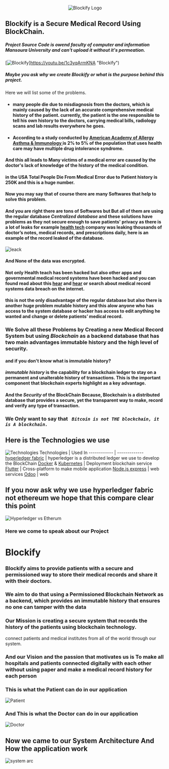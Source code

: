 <p align="center">
   <img alt="Blockify Logo" src="https://github.com/EslamHiko/Medical-Blockchain/blob/master/Pics/logo.png?raw=true">

</p>

## Blockify is a Secure Medical Record Using BlockChain.

##### Project Source Code is owend faculty of computer and information Mansoura University and can't upload it without it's permeation.
[![Blockify](https://res.cloudinary.com/marcomontalbano/image/upload/v1588509560/video_to_markdown/images/google-drive--1WFTbmwRqvyPrb95R0KqXYiILvA7ORIrA-c05b58ac6eb4c4700831b2b3070cd403.jpg)]https://youtu.be/1c3yqArmKNA "Blockify")

##### Maybe you ask why we create Blockify or what is the purpose behind this project.

Here we will list some of the problems.
  
* #### many people die due to misdiagnosis from the doctors, which is mainly caused by the lack of an accurate comprehensive medical history of the patient. currently, the patient is the one responsible to tell his own history to the doctors, carrying medical bills, radiology scans and lab results everywhere he goes.

* #### According to a study conducted by [American Academy of Allergy Asthma & Immunology ](https://www.aaaai.org/conditions-and-treatments/library/allergy-library/multiple-drug-intolerance) is 2% to 5% of the population that uses health care may have multiple drug intolerance syndrome. 

#### And this all leads to Many victims of a medical error are caused by the doctor's lack of knowledge of the history of the medical condition.
#### in the USA Total People Die From Medical Error due to Patient history is 250K and this is a huge number. 
 
#### Now you may say that of course there are many Softwares that help to solve this problem. 
#### And you are right there are tons of Softwares but But all of them are using the regular database _**Centralized database**_ and these solutions have problems as they not secure enough to save patients' privacy as there is a lot of leaks for example [health tech](https://techcrunch.com/2019/03/17/medical-health-data-leak/) company was leaking thousands of doctor’s notes, medical records, and prescriptions daily, here is an example of the record leaked of the database. 
![leack](https://github.com/EslamHiko/Medical-Blockchain/blob/master/Pics/medical-records.jpg?raw=true)
#### And  None of the data was encrypted.
#### Not only Health teach has been hacked but also other apps and governmental medical record systems have been hacked and you can found read about this [hear](https://www.propublica.org/article/millions-of-americans-medical-images-and-data-are-available-on-the-internet) and [hear](https://www.engadget.com/2019/07/31/32-million-patient-records-breached-2019/) or search about medical record systems data breach on the internet. 
#### this is not the only disadvantage of the regular database but also there is another huge problem mutable history and this alow anyone who has access to the system database or hacker has access to edit anything he wanted and change or delete patients’ medical record.

### We Solve all these Problems by Creating a new Medical Record System but using  _**Blockchain**_ as a backend database that has two main advantages immutable history and the high level of security.
#### and if you don't know what is immutable history?
#### _**immutable history**_ is the capability for a blockchain ledger to stay on a permanent and unalterable history of transactions. This is the important component that blockchain experts highlight as a key advantage.
#### And the _**Security**_ of the BlockChain Because, Blockchain is a distributed database that provides a secure, yet the transparent way to make, record and verify any type of transaction.
### We Only want to say that _**``` Bitcoin is not THE blockchain, it is A blockchain.```**_
## Here is the Technologies we use 
![Technologies](https://github.com/EslamHiko/Medical-Blockchain/blob/master/Pics/Technologies.jpg?raw=true) 
Technologies | Used In
------------ | -------------
[hyperledger fabric](https://www.hyperledger.org/) | hyperledger is a distributed ledger we use to develop the BlockChain
[Docker](https://www.docker.com/products/docker-hub) & [Kubernetes](https://www.docker.com/products/kubernetes) | Deployment blockchain service 
[Flutter](https://flutter.dev/) | Cross-platform to make mobile application 
[Node.js express](https://nodejs.org/) |  web services
[Odoo](https://www.odoo.com/) | web

## If you now ask why we use hyperledger fabric not ethereum we hope that this compare clear this point 
![Hyperledger vs Etherum](https://github.com/EslamHiko/Medical-Blockchain/blob/master/Pics/Hyperledger-vs-Etherum.png?raw=true) 

### Here we come to speak about our Project 
# Blockify
### Blockify aims to provide patients with a secure and permissioned way to store their medical records and share it with their doctors.
### We aim to do that using a Permissioned Blockchain Network as a backend, which provides an immutable history that ensures no one can tamper with the data
### Our Mission is creating a secure system that records the history of the patients using blockchain technology.
connect patients and medical institutes from all of the world through our system.
### And our Vision and the passion that motivates us is To make all hospitals and patients connected digitally with each other without using paper and make a medical record history for each person

### This is what the Patient can do in our application 
![Patient](https://github.com/EslamHiko/Medical-Blockchain/blob/master/Pics/Patient%20life%20cycle.png?raw=true) 

### And This is what the Doctor can do in our application 
![Doctor](https://github.com/EslamHiko/Medical-Blockchain/blob/master/Pics/Doctor%20life%20cycle.png?raw=true) 

## Now we came to our System Architecture And How the application work 
![system arc](https://github.com/EslamHiko/Medical-Blockchain/blob/master/Pics/System%20Arc.png?raw=true) 
